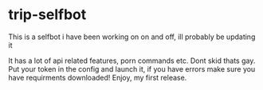 # trip-selfbot
This is a selfbot i have been working on on and off, ill probably be updating it

It has a lot of api related features, porn commands etc.
Dont skid thats gay.
Put your token in the config and launch it, if you have errors make sure you have requirments downloaded!
Enjoy, my first release.

